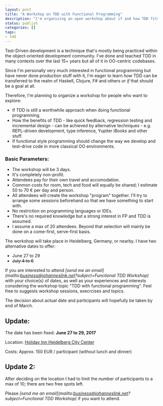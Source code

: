 ```yaml
---
layout: post
title: "A Workshop on TDD with Functional Programming"
description: "I'm organizing an open workshop about if and how TDD fits into the worls of functional programming."
status: publish
categories: []
tags:
- tdd
---
```

Test-Driven development is a technique that's mostly being practiced within
the object-oriented development community. I've done and teached TDD in
many contexts over the last 15+ years but all of it in OO-centric codebases.

Since I'm personally very much interested in functional programming but have
never done production stuff with it, I'm eager to learn *how* TDD can be
transferred to the realm of Haskell, Clojure, F# and others or *if* that
should be a goal at all.

Therefore, I'm planning to organize a workshop for people who want to explore:

- If TDD is still a worthwhile approach when doing functional programming.
- How the benefits of TDD - like quick feedback, regression testing and
  incremental design - can be achieved by alternative techniques - e.g.
  REPL-driven development, type inference, Yupiter iBooks and other stuff.
- If functional style programming should change the way we develop and test-drive
  code in more classical OO environments.

### Basic Parameters:
- The workshop will be 3 days.
- It's completely non-profit.
- Attendees pay for their own travel and accomodation.
- Common costs for room, tech and food will equally be shared;
  I estimate 50 to 70 € per day and person.
- All attendees will create the workshop "program" together. I'll try to arrange some
  sessions beforehand so that we have something to start with.
- No restriction on programming languages or IDEs.
- There's no required knowledge but a strong interest in FP and TDD is assumed.
- I assume a max of 20 attendees. Beyond that selection will mainly be done
  on a come-first, serve-first basis.

The workshop will take place in Heidelberg, Germany, or nearby.
I have two alternative dates to offer:
- June 27 to 29
- ~~July 4 to 6~~

If you are interested to attend _[send me an email](mailto:business@johanneslink.net?subject=Functional TDD Workshop)_
with your choice(s) of dates, as well as your experiences and interests considering
the workshop topic "TDD with functional programming". Feel free to suggests
workshop sessions, execrcises and topics.

The decision about actual date and participants will hopefully be taken by end of March.

## Update:

The date has been fixed: **June 27 to 29, 2017**

Location: [Holiday Inn Heidelberg City Center](http://www.fmhos.de/de/hotels/holiday-inn-express-heidelberg-city-centre)

Costs: Approx. 150 EUR / participant (without lunch and dinner)

## Update 2:

After deciding on the location I had to limit the number of participants to a max of 10; there are two free spots left.

Please _[send me an email](mailto:business@johanneslink.net?subject=Functional TDD Workshop)_
if you want to attend.
